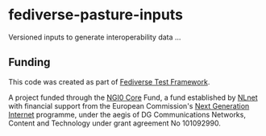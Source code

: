 <!--
SPDX-FileCopyrightText: 2024 Helge

SPDX-License-Identifier: MIT
-->

# fediverse-pasture-inputs

Versioned inputs to generate interoperability data ...

## Funding

This code was created as part of [Fediverse Test Framework](https://nlnet.nl/project/FediverseTestFramework/).

A project funded through the [NGI0 Core](https://nlnet.nl/core) Fund,
a fund established by [NLnet](https://nlnet.nl/) with financial support from
the European Commission's [Next Generation Internet](https://ngi.eu/) programme,
under the aegis of DG Communications Networks, Content and Technology
under grant agreement No 101092990.
